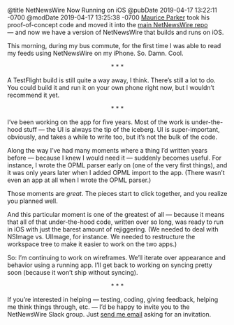 @title NetNewsWire Now Running on iOS
@pubDate 2019-04-17 13:22:11 -0700
@modDate 2019-04-17 13:25:38 -0700
[Maurice Parker](https://github.com/vincode-io) took his proof-of-concept code and moved it into the [main NetNewsWire repo](https://github.com/brentsimmons/NetNewsWire) — and now we have a version of NetNewsWire that builds and runs on iOS.

This morning, during my bus commute, for the first time I was able to read my feeds using NetNewsWire on my iPhone. So. Damn. Cool.

<p style="text-align:center">* * *</p>

A TestFlight build is still quite a way away, I think. There’s still a lot to do. You could build it and run it on your own phone right now, but I wouldn’t recommend it yet.

<p style="text-align:center">* * *</p>

I’ve been working on the app for five years. Most of the work is under-the-hood stuff — the UI is always the tip of the iceberg. UI is super-important, obviously, and takes a while to write too, but it’s not the bulk of the code.

Along the way I’ve had many moments where a thing I’d written years before — because I knew I would need it — suddenly becomes useful. For instance, I wrote the OPML parser early on (one of the very first things), and it was only years later when I added OPML import to the app. (There wasn’t even an app at all when I wrote the OPML parser.)

Those moments are *great*. The pieces start to click together, and you realize you planned well.

And this particular moment is one of the greatest of all — because it means that all of that under-the-hood code, written over so long, was ready to run in iOS with just the barest amount of rejiggering. (We needed to deal with NSImage vs. UIImage, for instance. We needed to restructure the workspace tree to make it easier to work on the two apps.)

So: I’m continuing to work on wireframes. We’ll iterate over appearance and behavior using a running app. I’ll get back to working on syncing pretty soon (because it won’t ship without syncing).

<p style="text-align:center">* * *</p>

If you’re interested in helping — testing, coding, giving feedback, helping me think things through, etc. — I’d be happy to invite you to the NetNewsWire Slack group. Just <a href="mailto:brent@ranchero.com">send me email</a> asking for an invitation.
